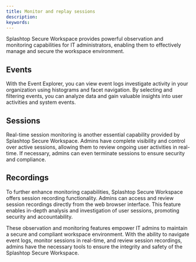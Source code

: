 ```yaml
---
title: Monitor and replay sessions
description:
keywords:
---
```


Splashtop Secure Workspace provides powerful observation and monitoring capabilities for IT administrators, enabling them to effectively manage and secure the workspace environment.

## Events

With the Event Explorer, you can view event logs investigate activity in your organization using histograms and facet navigation. By selecting and filtering events, you can analyze data and gain valuable insights into user activities and system events.

## Sessions

Real-time session monitoring is another essential capability provided by Splashtop Secure Workspace. Admins have complete visibility and control over active sessions, allowing them to review ongoing user activities in real-time. If necessary, admins can even terminate sessions to ensure security and compliance.

## Recordings

To further enhance monitoring capabilities, Splashtop Secure Workspace offers session recording functionality. Admins can access and review session recordings directly from the web browser interface. This feature enables in-depth analysis and investigation of user sessions, promoting security and accountability.

These observation and monitoring features empower IT admins to maintain a secure and compliant workspace environment. With the ability to navigate event logs, monitor sessions in real-time, and review session recordings, admins have the necessary tools to ensure the integrity and safety of the Splashtop Secure Workspace.
